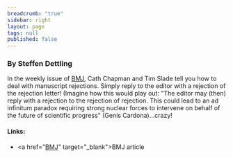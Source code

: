 ```yaml
---
breadcrumb: "true"
sidebar: right
layout: page
tags: null
published: false
---
```




### By Steffen Dettling

In the weekly issue of <a href="http://www.bmj.com/content/351/bmj.h6326" target="_blank">BMJ</a>, Cath Chapman and Tim Slade tell you how to deal with manuscript rejections. Simply reply to the editor with a rejection of the rejection letter! 
(Imagine how this would play out: "The editor may (then) reply with a rejection to the rejection of rejection. This could lead to an ad infinitum paradox requiring strong nuclear forces to intervene on behalf of the future of scientific progress" (Genís Cardona)...crazy!

#### Links: 
- <a href="<a href="http://www.bmj.com/content/351/bmj.h6326" target="_blank">BMJ</a>" target="_blank">BMJ article</a>


